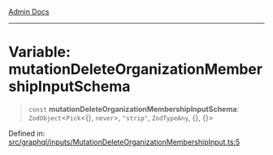 [Admin Docs](/)

***

# Variable: mutationDeleteOrganizationMembershipInputSchema

> `const` **mutationDeleteOrganizationMembershipInputSchema**: `ZodObject`\<`Pick`\<\{\}, `never`\>, `"strip"`, `ZodTypeAny`, \{\}, \{\}\>

Defined in: [src/graphql/inputs/MutationDeleteOrganizationMembershipInput.ts:5](https://github.com/PalisadoesFoundation/talawa-api/blob/04adcbca27f07ca5c0bffce211b6e6b77a1828ce/src/graphql/inputs/MutationDeleteOrganizationMembershipInput.ts#L5)
